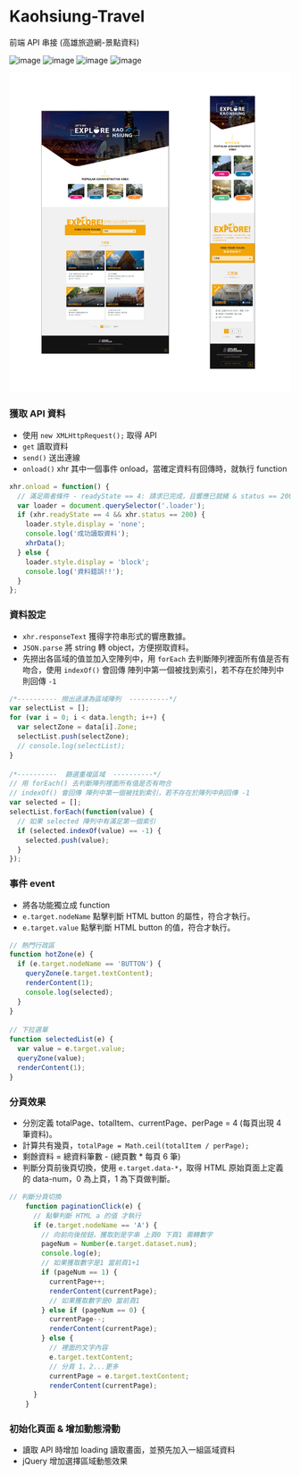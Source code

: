 # Kaohsiung-Travel

前端 API 串接 (高雄旅遊網-景點資料)

![image](https://img.shields.io/badge/JavaScript-exercise-F0DB4F.svg) ![image](https://img.shields.io/badge/jQuery-exercise-0769AD.svg) ![image](https://img.shields.io/badge/RWD-exercise-0B9C88.svg) ![image](https://img.shields.io/badge/SCSS-exercise-CD6799.svg)

![image](https://github.com/jedchang/Kaohsiung-Travel/blob/master/preview-2.jpg)

### 獲取 API 資料

- 使用 `new XMLHttpRequest();` 取得 API
- `get` 讀取資料
- `send()` 送出連線
- `onload()` xhr 其中一個事件 onload，當確定資料有回傳時，就執行 function

```javascript
xhr.onload = function() {
  // 滿足兩者條件 - readyState == 4: 請求已完成，且響應已就緒 & status == 200: 交易成功
  var loader = document.querySelector('.loader');
  if (xhr.readyState == 4 && xhr.status == 200) {
    loader.style.display = 'none';
    console.log('成功讀取資料');
    xhrData();
  } else {
    loader.style.display = 'block';
    console.log('資料錯誤!!');
  }
};
```

### 資料設定

- `xhr.responseText` 獲得字符串形式的響應數據。
- `JSON.parse` 將 string 轉 object，方便撈取資料。
- 先撈出各區域的值並加入空陣列中，用 `forEach` 去判斷陣列裡面所有值是否有吻合，使用 `indexOf()` 會回傳 陣列中第一個被找到索引，若不存在於陣列中則回傳 `-1`

```javascript
/*---------- 撈出過濾為區域陣列  ----------*/
var selectList = [];
for (var i = 0; i < data.length; i++) {
  var selectZone = data[i].Zone;
  selectList.push(selectZone);
  // console.log(selectList);
}

/*----------  篩選重複區域  ----------*/
// 用 forEach() 去判斷陣列裡面所有值是否有吻合
// indexOf() 會回傳 陣列中第一個被找到索引，若不存在於陣列中則回傳 -1
var selected = [];
selectList.forEach(function(value) {
  // 如果 selected 陣列中有滿足第一個索引
  if (selected.indexOf(value) == -1) {
    selected.push(value);
  }
});
```

### 事件 event

- 將各功能獨立成 function
- `e.target.nodeName` 點擊判斷 HTML button 的屬性，符合才執行。
- `e.target.value` 點擊判斷 HTML button 的值，符合才執行。

```javascript
// 熱門行政區
function hotZone(e) {
  if (e.target.nodeName == 'BUTTON') {
    queryZone(e.target.textContent);
    renderContent(1);
    console.log(selected);
  }
}

// 下拉選單
function selectedList(e) {
  var value = e.target.value;
  queryZone(value);
  renderContent(1);
}
```

### 分頁效果

- 分別定義 totalPage、totalItem、currentPage、perPage = 4 (每頁出現 4 筆資料)。
- 計算共有幾頁，`totalPage = Math.ceil(totalItem / perPage);`
- 剩餘資料 = 總資料筆數 - (總頁數 \* 每頁 6 筆)
- 判斷分頁前後頁切換，使用 `e.target.data-*`，取得 HTML 原始頁面上定義的 data-num，0 為上頁，1 為下頁做判斷。

```javascript
// 判斷分頁切換
    function paginationClick(e) {
      // 點擊判斷 HTML a 的值 才執行
      if (e.target.nodeName == 'A') {
        // 向前向後按鈕，獲取到是字串 上頁0 下頁1 需轉數字
        pageNum = Number(e.target.dataset.num);
        console.log(e);
        // 如果獲取數字是1 當前頁1+1
        if (pageNum == 1) {
          currentPage++;
          renderContent(currentPage);
          // 如果獲取數字是0 當前頁1
        } else if (pageNum == 0) {
          currentPage--;
          renderContent(currentPage);
        } else {
          // 裡面的文字內容
          e.target.textContent;
          // 分頁 1、2...更多
          currentPage = e.target.textContent;
          renderContent(currentPage);
      }
    }
```

### 初始化頁面 & 增加動態滑動

- 讀取 API 時增加 loading 讀取畫面，並預先加入一組區域資料
- jQuery 增加選擇區域動態效果
